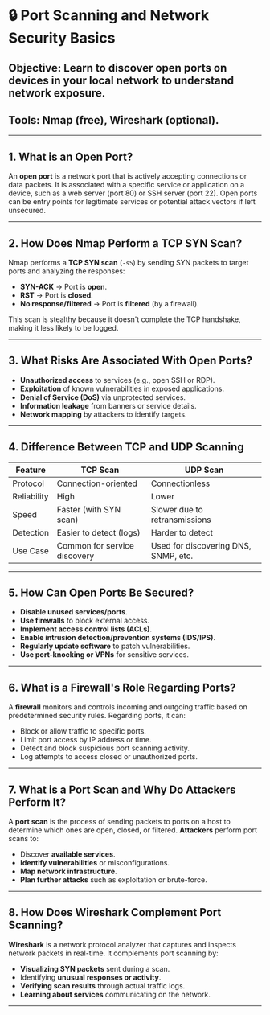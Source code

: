 
# 🔒 Port Scanning and Network Security Basics

## Objective: Learn to discover open ports on devices in your local network to understand network exposure. 
## Tools:  Nmap (free), Wireshark (optional).

---

## 1. What is an Open Port?
An **open port** is a network port that is actively accepting connections or data packets. It is associated with a specific service or application on a device, such as a web server (port 80) or SSH server (port 22). Open ports can be entry points for legitimate services or potential attack vectors if left unsecured.

---

## 2. How Does Nmap Perform a TCP SYN Scan?
Nmap performs a **TCP SYN scan** (`-sS`) by sending SYN packets to target ports and analyzing the responses:
- **SYN-ACK** → Port is **open**.
- **RST** → Port is **closed**.
- **No response/filtered** → Port is **filtered** (by a firewall).

This scan is stealthy because it doesn't complete the TCP handshake, making it less likely to be logged.

---

## 3. What Risks Are Associated With Open Ports?
- **Unauthorized access** to services (e.g., open SSH or RDP).
- **Exploitation** of known vulnerabilities in exposed applications.
- **Denial of Service (DoS)** via unprotected services.
- **Information leakage** from banners or service details.
- **Network mapping** by attackers to identify targets.

---

## 4. Difference Between TCP and UDP Scanning
| Feature       | TCP Scan                         | UDP Scan                           |
|---------------|----------------------------------|------------------------------------|
| Protocol      | Connection-oriented              | Connectionless                     |
| Reliability   | High                            | Lower                              |
| Speed         | Faster (with SYN scan)          | Slower due to retransmissions      |
| Detection     | Easier to detect (logs)         | Harder to detect                   |
| Use Case      | Common for service discovery     | Used for discovering DNS, SNMP, etc. |

---

## 5. How Can Open Ports Be Secured?
- **Disable unused services/ports**.
- **Use firewalls** to block external access.
- **Implement access control lists (ACLs)**.
- **Enable intrusion detection/prevention systems (IDS/IPS)**.
- **Regularly update software** to patch vulnerabilities.
- **Use port-knocking or VPNs** for sensitive services.

---

## 6. What is a Firewall's Role Regarding Ports?
A **firewall** monitors and controls incoming and outgoing traffic based on predetermined security rules. Regarding ports, it can:
- Block or allow traffic to specific ports.
- Limit port access by IP address or time.
- Detect and block suspicious port scanning activity.
- Log attempts to access closed or unauthorized ports.

---

## 7. What is a Port Scan and Why Do Attackers Perform It?
A **port scan** is the process of sending packets to ports on a host to determine which ones are open, closed, or filtered. **Attackers** perform port scans to:
- Discover **available services**.
- **Identify vulnerabilities** or misconfigurations.
- **Map network infrastructure**.
- **Plan further attacks** such as exploitation or brute-force.

---

## 8. How Does Wireshark Complement Port Scanning?
**Wireshark** is a network protocol analyzer that captures and inspects network packets in real-time. It complements port scanning by:
- **Visualizing SYN packets** sent during a scan.
- Identifying **unusual responses or activity**.
- **Verifying scan results** through actual traffic logs.
- **Learning about services** communicating on the network.

---

